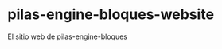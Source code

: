 # pilas-engine-bloques-website
El sitio web de pilas-engine-bloques






































